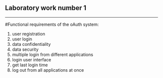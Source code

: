 ## Laboratory work number 1
-------
#Functional requirements of the oAuth system:
1. user registration
2. user login
3. data confidentiality
4. data security
5. multiple login from different applications
6. login user interface
7. get last login time
8. log out from all applications at once

